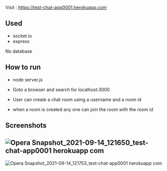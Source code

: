 Visit : https://test-chat-app0001.herokuapp.com

## Used
* socket.io
* express

No database

## How to run 
* node server.js
* Goto a browser and search for localhost:3000

* User can create a chat room using a username and a room id
* when a room is created any one can join the room with the room id


## Screenshots

![Opera Snapshot_2021-09-14_121650_test-chat-app0001 herokuapp com](https://user-images.githubusercontent.com/59562575/133209013-222f1bab-705e-4218-af96-426da79f4a8b.png)
- 
![Opera Snapshot_2021-09-14_121753_test-chat-app0001 herokuapp com](https://user-images.githubusercontent.com/59562575/133209031-5272dadf-f0ba-4118-b084-57eb58c65d33.png)
